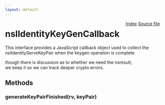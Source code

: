 ```yaml
---
layout: default
---
```

<div class='links' style='float:right'><a href="../index.html">Index</a>
<a href="http://dxr.mozilla.org/mozilla-central/source/toolkit/identity/nsIIdentityCryptoService.idl">Source file</a>
</div>

# nsIIdentityKeyGenCallback #
  
This interface provides a JavaScript callback object used to collect the  
nsIIdentityServeKeyPair when the keygen operation is complete  
  
though there is discussion as to whether we need the nsresult,  
we keep it so we can track deeper crypto errors.  
  

## Methods ##

### generateKeyPairFinished(rv, keyPair) ###
